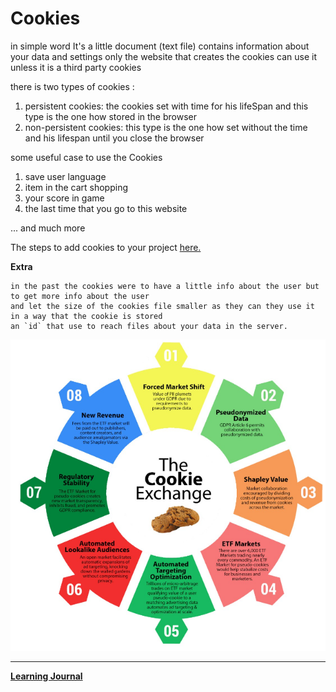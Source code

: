 # Cookies
in simple word It's a little document (text file) contains information about your data and settings 
only the website that creates the cookies can use it unless it is a third party cookies


there is two types of cookies :
1. persistent cookies: the cookies set with time for his lifeSpan and this type is the one how stored in the browser  
2. non-persistent cookies: this type is the one how set without the time and his lifespan until you close the browser

some useful case to use the Cookies
1. save user language 
2. item in the cart shopping
3. your score in game
4. the last time that you go to this website 

... and much more

The steps to add cookies to your project [here.](https://asp.mvc-tutorial.com/httpcontext/cookies/)

**Extra**
```
in the past the cookies were to have a little info about the user but to get more info about the user
and let the size of the cookies file smaller as they can they use it in a way that the cookie is stored
an `id` that use to reach files about your data in the server.
```

 ![img](cookies1.PNG)

 
-----
**[Learning Journal](./LearningJournal.md)**